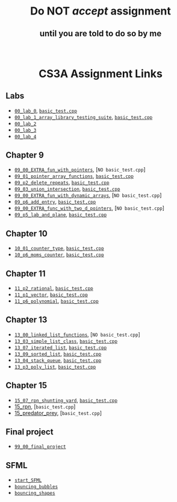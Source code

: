 # <p align="center">Do NOT _accept_ assignment </p>

## <p align="center">until you are told to do so by me</p>

<br/>

# <p align="center">CS3A Assignment Links</p>


## Labs

- [`00_lab_0`](), [`basic_test.cpp`](basic_tests/00_lab_0/basic_test.cpp)<br />
- [`00_lab_1_array_library_testing_suite`](), [`basic_test.cpp`](basic_tests/00_lab_1/basic_test.cpp)<br />
- [`00_lab_2`]()<br/>
- [`00_lab_3`]()<br/>
- [`00_lab_4`]()<br/>

## Chapter 9

- [`09_00_EXTRA_fun_with_pointers`](), [`NO basic_test.cpp`]<br />
- [`09_01_pointer_array_functions`](), [`basic_test.cpp`](basic_tests/09_01_pointer_array_functions/basic_test.cpp)<br />
- [`09_p2_delete_repeats`](), [`basic_test.cpp`](basic_tests/09_p2_delete_repeats/basic_test.cpp)<br />
- [`09_03_union_intersection`](), [`basic_test.cpp`](basic_tests/09_03_union_intersection/basic_test.cpp)<br />
- [`09_00_EXTRA_fun_with_dynamic_arrays`](), [`NO basic_test.cpp`]<br />
- [`09_p6_add_entry`](), [`basic_test,cpp`](basic_tests/09_p6_add_entry/basic_test.cpp)<br />
- [`09_00_EXTRA_func_with_two_d_pointers`](), [`NO basic_test.cpp`]<br />
- [`09_p5_lab_and_plane`](), [`basic_test.cpp`](basic_tests/09_p5_lab_and_plane/basic_test.cpp)<br />


## Chapter 10

- [`10_01_counter_type`](), [`basic_test.cpp`](basic_tests/10_01_counter_type/basic_test.cpp)<br />
- [`10_p6_moms_counter`](), [`basic_test.cpp`](basic_tests/10_p6_moms_counter/basic_test.cpp)<br />


## Chapter 11

- [`11_p2_rational`](), [`basic_test.cpp`](basic_tests/11_p2_rational/basic_test.cpp)<br />
- [`11_p1_vector`](), [`basic_test.cpp`](basic_tests/11_p1_vector/basic_test.cpp)<br />
- [`11_p6_polynomial`](), [`basic_test.cpp`](basic_tests/11_p6_polynomial/basic_test.cpp)<br />


## Chapter 13

- [`13_00_linked_list_functions`](), [`NO basic_test.cpp`]<br />
- [`13_03_simple_list_class`](), [`basic_test.cpp`](basic_tests/13_03_simple_list_class/basic_test.cpp)<br />
- [`13_07_iterated_list`](), [`basic_test.cpp`](basic_tests/13_07_iterated_list/basic_test.cpp)<br />
- [`13_09_sorted_list`](), [`basic_test.cpp`](basic_tests/13_09_sorted_list/basic_test.cpp)<br />
- [`13_04_stack_queue`](), [`basic_test.cpp`](basic_tests/13_04_stack_queue/basic_test.cpp)<br />
- [`13_p3_poly_list`](), [`basic_test.cpp`](basic_tests/13_p3_poly_list/basic_test.cpp)<br />


## Chapter 15

- [`15_07_rpn_shunting_yard`](), [`basic_test.cpp`](basic_tests/15_07_rpn_shunting_yard/basic_test.cpp)<br />
- [15_rpn](), [`basic_test.cpp`]<br />
- [15_predator_prey](), [`basic_test.cpp`]<br />

## Final project

- [`99_00_final_project`]()<br />


## SFML

- [`start_SFML`]()<br />
- [`bouncing_bubbles`]()<br />
- [`bouncing_shapes`]()<br />
